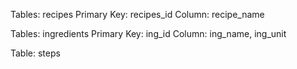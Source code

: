 Tables: recipes
Primary Key: recipes_id
Column: recipe_name

Tables: ingredients
Primary Key: ing_id
Column: ing_name, ing_unit

Table: steps